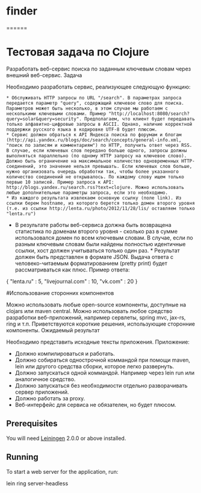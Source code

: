 # finder
======
# Тестовая задача по Clojure

Разработать веб-сервис поиска по заданным ключевым словам через внешний веб-сервис.
Задача

Необходимо разработать сервис, реализующее следующую функцию:



    * Обслуживать HTTP запросы по URL "/search". В параметрах запроса передается параметр "query", содержащий ключевое слово для поиска. Параметров может быть несколько, в этом случае мы работаем с несколькими ключевыми словами. Пример "http://localhost:8080/search?query=solar&query=security". Предполагаем, что клиент будет передавать только алфавитно-цифровые запросы в ASCII. Однако, наличие корректной поддержки русского языка в кодировке UTF-8 будет плюсом.
    * Сервис должен обраться к API Яндекса поиска по форумам и блогам (http://api.yandex.ru/blogs/doc/search/concepts/general-info.xml, "поиск по записям и комментариям") по HTTP, получить ответ через RSS. В случае, если ключевых слов передано больше одного, запросы должны выполняться параллельно (по одному HTTP запросу на ключевое слово). Должно быть ограничение на максимальное количество одновременных HTTP-соединений, это значение нельзя превышать. Если ключевых слов больше, нужно организовать очередь обработки так, чтобы более указанного количество соединений не открывалось. По каждому слову ищем только первые 10 записей. Пример запроса к API: http://blogs.yandex.ru/search.rss?text=clojure. Можно использовать любые дополнительные параметры запроса, если это необходимо.
    * Из каждого результата извлекаем основную ссылку (поле link). Из ссылки берем hostname, из которого берется только домен второго уровня (т.е. из ссылки http://lenta.ru/photo/2012/11/28/lis/ оставляем только "lenta.ru")
   * В результате работы веб-сервиса должна быть возвращена статистика по доменам второго уровня - сколько раз в сумме использовался домен по всем ключевым словам. В случае, если по разным ключевым словам были найдены полностью идентичные ссылки, хост должен учитываться только один раз.
    * Результат должен быть представлен в формате JSON. Выдача ответа с человеко-читаемым форматированием (pretty print) будет рассматриваться как плюс. Пример ответа:

{
 "lenta.ru" : 5,
 "livejournal.com" : 10,
 "vk.com" : 20
 }

#Использование сторонних компонентов

Можно использовать любые open-source компоненты, доступные на clojars или maven central. Можно использовать любое средство разработки веб-приложений, например сервлеты, spring mvc, jax-rs, ring и т.п.
Приветствуются короткие решения, использующие сторонние компоненты.
Ожидаемый результат

Необходимо представить исходные тексты приложения. Приложение:

   * Должно компилироваться и работать.
   * Должно собираться однострочной коммандой при помощи maven, lein или другого средства сборки, которое легко развернуть.
   * Должно запускаться одной коммандой. Например через lein run или аналогичное средство.
   * Должно запускаться без необходимости отдельно разворачивать сервер приложений.
   * Должно работать за proxy.
   * Веб-интерфейс для сервиса не обязателен, но будет плюсом.

## Prerequisites

You will need [Leiningen][] 2.0.0 or above installed.

[leiningen]: https://github.com/technomancy/leiningen

## Running

To start a web server for the application, run:

lein ring server-headless


